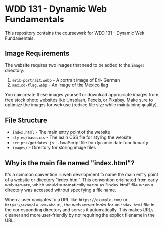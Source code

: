 # WDD 131 - Dynamic Web Fundamentals

This repository contains the coursework for WDD 131 - Dynamic Web Fundamentals.

## Image Requirements

The website requires two images that need to be added to the `images` directory:

1. `erik-portrait.webp` - A portrait image of Erik German
2. `mexico-flag.webp` - An image of the Mexico flag

You can create these images yourself or download appropriate images from free stock photo websites like Unsplash, Pexels, or Pixabay. Make sure to optimize the images for web use (reduce file size while maintaining quality).

## File Structure

- `index.html` - The main entry point of the website
- `styles/base.css` - The main CSS file for styling the website
- `scripts/getdates.js` - JavaScript file for dynamic date functionality
- `images/` - Directory for storing image files

## Why is the main file named "index.html"?

It's a common convention in web development to name the main entry point of a website or directory "index.html". This convention originated from early web servers, which would automatically serve an "index.html" file when a directory was accessed without specifying a file name.

When a user navigates to a URL like `https://example.com/` or `https://example.com/about/`, the web server looks for an `index.html` file in the corresponding directory and serves it automatically. This makes URLs cleaner and more user-friendly by not requiring the explicit filename in the URL.
